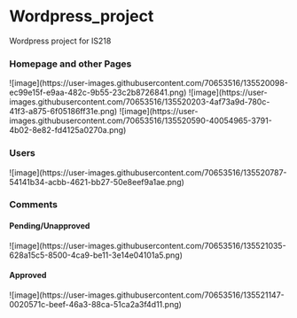 # Wordpress_project
Wordpress project for IS218

<h3>Homepage and other Pages</h3>
![image](https://user-images.githubusercontent.com/70653516/135520098-ec99e15f-e9aa-482c-9b55-23c2b8726841.png)
![image](https://user-images.githubusercontent.com/70653516/135520203-4af73a9d-780c-41f3-a875-6f05186ff31e.png)
![image](https://user-images.githubusercontent.com/70653516/135520590-40054965-3791-4b02-8e82-fd4125a0270a.png)

<h3>Users</h3>
![image](https://user-images.githubusercontent.com/70653516/135520787-54141b34-acbb-4621-bb27-50e8eef9a1ae.png)

<h3>Comments</h3>
<h4>Pending/Unapproved</h4>
![image](https://user-images.githubusercontent.com/70653516/135521035-628a15c5-8500-4ca9-be11-3e14e04101a5.png)
<h4>Approved</h4>
![image](https://user-images.githubusercontent.com/70653516/135521147-0020571c-beef-46a3-88ca-51ca2a3f4d11.png)

